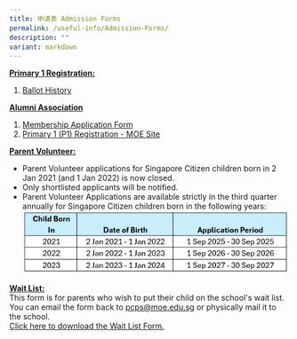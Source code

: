 ```yaml
---
title: 申请表 Admission Forms
permalink: /useful-info/Admission-Forms/
description: ""
variant: markdown
---
```

<b><u>Primary 1 Registration:</u></b> <br>
1. [Ballot History](/files/Admission/Ballot_history__2july2025_.pdf)

<b><u>Alumni Association</u></b><br>
1.  [Membership Application Form](https://peichunalumni.sg/membership)<br>
2.  [Primary 1 (P1) Registration - MOE Site](https://www.moe.gov.sg/primary/p1-registration)

<b><u>Parent Volunteer:</u></b><br>
* Parent Volunteer applications for Singapore Citizen children born in 2 Jan 2021 (and 1 Jan 2022) is now closed. <br>
* Only shortlisted applicants will be notified.<br>
* Parent Volunteer Applications are available strictly in the third quarter annually for Singapore Citizen children born in the following years:<br>
![](/images/Useful%20Info/PV2025.png)

<b><u>Wait List:</u></b><br>
This form is for parents who wish to put their child on the school's wait list. You can email the form back to pcps@moe.edu.sg or physically mail it to the school.<br>
[Click here to download the Wait List Form.](/files/Admission/Waitlist-Form.pdf)